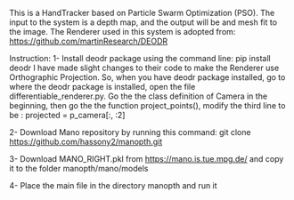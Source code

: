 This is a HandTracker based on Particle Swarm Optimization (PSO). 
The input to the system is a depth map, and the output will be and mesh fit to the image.
The Renderer used in this system is adopted from: https://github.com/martinResearch/DEODR

Instruction:
1- Install deodr package using the command line: pip install deodr
I have made slight changes to their code to make the Renderer use Orthographic Projection.
So, when you have deodr package installed, go to where the deodr package is installed, open the file differentiable_renderer.py. Go the the class definition of Camera in the beginning, then go the the function project_points(), modify the third line to be :    projected = p_camera[:, :2]

2- Download Mano repository by running this command: git clone https://github.com/hassony2/manopth.git

3- Download MANO_RIGHT.pkl from https://mano.is.tue.mpg.de/ and copy it to the folder manopth/mano/models

4- Place the main file in the directory manopth and run it
